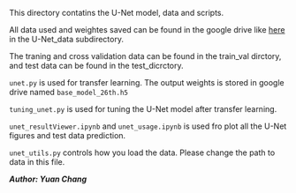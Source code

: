 This directory contatins the U-Net model, data and scripts.

All data used and weightes saved can be found in the google drive like [here](https://drive.google.com/drive/folders/1I0VnDDriFHwjLjMFvlpw74BfIGXhk-wI?usp=sharing) in the U-Net_data subdirectory. 

The traning and cross validation data can be found in the train_val dirctory, and test data can be found in the test_dicrctory.

`unet.py` is used for transfer learning. The output weights is stored in google drive named `base_model_26th.h5`

`tuning_unet.py` is used for tuning the U-Net model after transfer learning.

`unet_resultViewer.ipynb` and `unet_usage.ipynb` is used fro plot all the U-Net figures and test data prediction.

`unet_utils.py` controls how you load the data. Please change the path to data in this file.


***Author: Yuan Chang***
